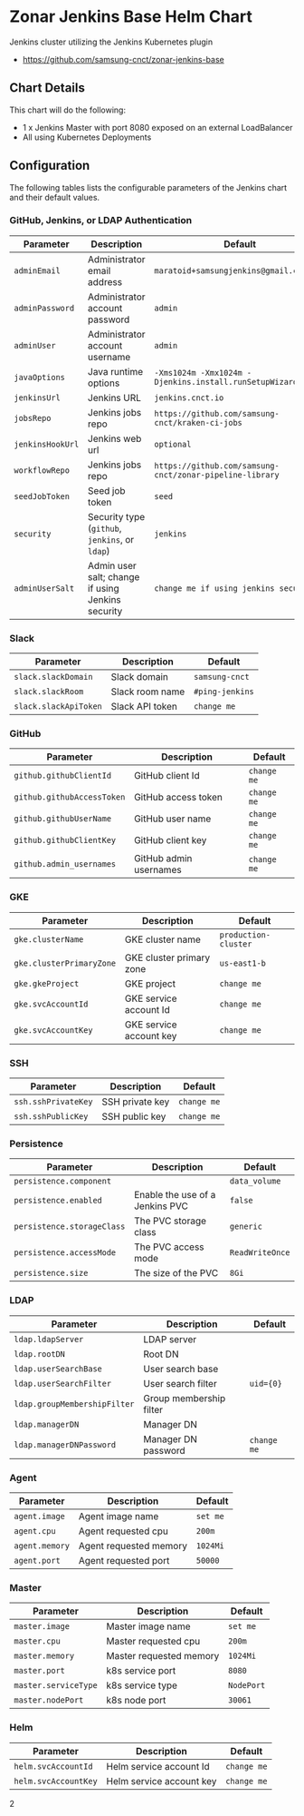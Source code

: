 # Zonar Jenkins Base Helm Chart

Jenkins cluster utilizing the Jenkins Kubernetes plugin

* https://github.com/samsung-cnct/zonar-jenkins-base

## Chart Details
This chart will do the following:

* 1 x Jenkins Master with port 8080 exposed on an external LoadBalancer
* All using Kubernetes Deployments

## Configuration

The following tables lists the configurable parameters of the Jenkins chart and their default values.

### GitHub, Jenkins, or LDAP Authentication
| Parameter | Description | Default |
| --- | --- | --- |
| `adminEmail` | Administrator email address | `maratoid+samsungjenkins@gmail.com` |
| `adminPassword` | Administrator account password | `admin` |
| `adminUser` | Administrator account username | `admin` |
| `javaOptions` | Java runtime options | `-Xms1024m -Xmx1024m -Djenkins.install.runSetupWizard=false` |
| `jenkinsUrl` | Jenkins URL | `jenkins.cnct.io` |
| `jobsRepo` | Jenkins jobs repo | `https://github.com/samsung-cnct/kraken-ci-jobs` |
| `jenkinsHookUrl` | Jenkins web url | `optional` |
| `workflowRepo` | Jenkins jobs repo | `https://github.com/samsung-cnct/zonar-pipeline-library` |
| `seedJobToken` | Seed job token | `seed` |
| `security` | Security type (`github`, `jenkins`, or `ldap`) | `jenkins` |
| `adminUserSalt` | Admin user salt; change if using Jenkins security | `change me if using jenkins security` |


### Slack
| Parameter | Description | Default |
| --- | --- | --- |
| `slack.slackDomain` | Slack domain | `samsung-cnct` |
| `slack.slackRoom` | Slack room name | `#ping-jenkins` |
| `slack.slackApiToken` | Slack API token | `change me` |

### GitHub
| Parameter | Description | Default |
| --- | --- | --- |
| `github.githubClientId` | GitHub client Id | `change me` |
| `github.githubAccessToken` | GitHub access token | `change me` |
| `github.githubUserName` | GitHub user name | `change me` |
| `github.githubClientKey` | GitHub client key | `change me` |
| `github.admin_usernames` | GitHub admin usernames | `change me` |

### GKE
| Parameter | Description | Default |
| --- | --- | --- |
| `gke.clusterName` | GKE cluster name | `production-cluster` |
| `gke.clusterPrimaryZone` | GKE cluster primary zone | `us-east1-b` |
| `gke.gkeProject` | GKE project | `change me` |
| `gke.svcAccountId` | GKE service account Id | `change me` |
| `gke.svcAccountKey` | GKE service account key | `change me` |

### SSH
| Parameter | Description | Default |
| --- | --- | --- |
| `ssh.sshPrivateKey` | SSH private key | `change me` |
| `ssh.sshPublicKey` | SSH public key | `change me` |

### Persistence
| Parameter | Description | Default |
| --- | --- | --- |
| `persistence.component` |  | `data_volume` |
| `persistence.enabled` | Enable the use of a Jenkins PVC | `false` |
| `persistence.storageClass` | The PVC storage class | `generic` |
| `persistence.accessMode` | The PVC access mode | `ReadWriteOnce` |
| `persistence.size` | The size of the PVC | `8Gi` |

### LDAP
| Parameter | Description | Default |
| --- | --- | --- |
| `ldap.ldapServer` | LDAP server |  |
| `ldap.rootDN` | Root DN |  |
| `ldap.userSearchBase` | User search base |  |
| `ldap.userSearchFilter` | User search filter | `uid={0}` |
| `ldap.groupMembershipFilter` | Group membership filter |  |
| `ldap.managerDN` | Manager DN |  |
| `ldap.managerDNPassword` | Manager DN password | `change me` |

### Agent
| Parameter | Description | Default |
| --- | --- | --- |
| `agent.image` | Agent image name | `set me` |
| `agent.cpu` | Agent requested cpu | `200m` |
| `agent.memory` | Agent requested memory | `1024Mi` |
| `agent.port` | Agent requested port | `50000` |

### Master
| Parameter | Description | Default |
| --- | --- | --- |
| `master.image` | Master image name | `set me` |
| `master.cpu` | Master requested cpu | `200m` |
| `master.memory` | Master requested memory | `1024Mi` |
| `master.port` | k8s service port | `8080` |
| `master.serviceType` | k8s service type | `NodePort` |
| `master.nodePort` | k8s node port | `30061` |

### Helm
| Parameter | Description | Default |
| --- | --- | --- |
| `helm.svcAccountId` | Helm service account Id | `change me` |
| `helm.svcAccountKey` | Helm service account key | `change me` |
2